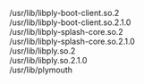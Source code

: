 /usr/lib/libply-boot-client.so.2  
/usr/lib/libply-boot-client.so.2.1.0  
/usr/lib/libply-splash-core.so.2  
/usr/lib/libply-splash-core.so.2.1.0  
/usr/lib/libply.so.2  
/usr/lib/libply.so.2.1.0  
/usr/lib/plymouth  
